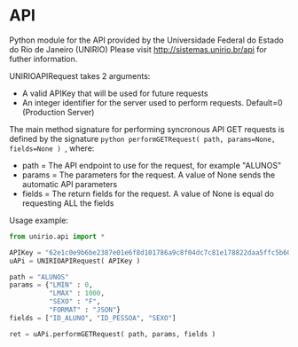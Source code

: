API
===

Python module for the API provided by the Universidade Federal do Estado do Rio de Janeiro (UNIRIO)
Please visit http://sistemas.unirio.br/api for futher information.

UNIRIOAPIRequest takes 2 arguments:
* A valid APIKey that will be used for future requests
* An integer identifier for the server used to perform requests. Default=0 (Production Server)

The main method signature for performing syncronous API GET requests is defined by the signature `python performGETRequest( path, params=None, fields=None ) `, where:
* path = The API endpoint to use for the request, for example "ALUNOS"
* params = The parameters for the request. A value of None sends the automatic API parameters
* fields = The return fields for the request. A value of None is equal do requesting ALL the fields

Usage example:
```python
from unirio.api import *

APIKey = "62e1c0e9b6be2387e01e6f8d101786a9c8f04dc7c81e178822daa5ffc5b609da5bd3c828df0d8f939d6e409a77d65c9a"
uAPi = UNIRIOAPIRequest( APIKey )

path = "ALUNOS"
params = {"LMIN" : 0,
          "LMAX" : 1000,
          "SEXO" : "F",
          "FORMAT" : "JSON"}
fields = ["ID_ALUNO", "ID_PESSOA", "SEXO"]

ret = uAPi.performGETRequest( path, params, fields )

```